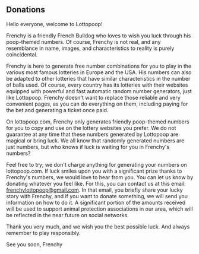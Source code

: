 ## Donations
Hello everyone, welcome to Lottopoop!

Frenchy is a friendly French Bulldog who loves to wish you luck through his poop-themed numbers. Of course, Frenchy is not real, and any resemblance in name, images, and characteristics to reality is purely coincidental.

Frenchy is here to generate free number combinations for you to play in the various most famous lotteries in Europe and the USA. His numbers can also be adapted to other lotteries that have similar characteristics in the number of balls used. Of course, every country has its lotteries with their websites equipped with powerful and fast automatic random number generators, just like Lottopoop. Frenchy doesn't want to replace those reliable and very convenient pages, as you can do everything on them, including paying for the bet and generating a ticket once paid.

On lottopoop.com, Frenchy only generates friendly poop-themed numbers for you to copy and use on the lottery websites you prefer. We do not guarantee at any time that these numbers generated by Lottopoop are magical or bring luck. We all know that randomly generated numbers are just numbers, but who knows if luck is waiting for you in Frenchy's numbers?

Feel free to try; we don't charge anything for generating your numbers on lottopoop.com. If luck smiles upon you with a significant prize thanks to Frenchy's numbers, we would love to hear from you. You can let us know by donating whatever you feel like. For this, you can contact us at this email: frenchylottopoop@gmail.com. In that email, you briefly share your lucky story with Frenchy, and if you want to donate something, we will send you information on how to do it. A significant portion of the amounts received will be used to support animal protection associations in our area, which will be reflected in the near future on social networks.

Thank you very much, and we wish you the best possible luck. And always remember to play responsibly.

See you soon, Frenchy
